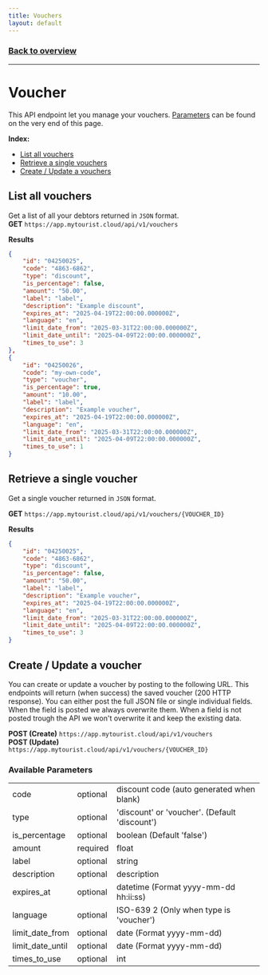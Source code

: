 ```yaml
---
title: Vouchers
layout: default
---
```

### [Back to overview](index.html#start-developing-testing-and-deploy)
---
# Voucher
This API endpoint let you manage your vouchers. [Parameters](#available-parameters) can be found on the very end of this page.

**Index:** 
- [List all vouchers](#list-all-vouchers)
- [Retrieve a single vouchers](#retrieve-a-single-vouchers)
- [Create / Update a vouchers](#create--update-a-vouchers)

## List all vouchers
Get a list of all your debtors returned in `JSON` format.     
**GET** `https://app.mytourist.cloud/api/v1/vouchers`

**Results**
```json
{
    "id": "04250025",
    "code": "4863-6862",
    "type": "discount",
    "is_percentage": false,
    "amount": "50.00",
    "label": "label",
    "description": "Example discount",
    "expires_at": "2025-04-19T22:00:00.000000Z",
    "language": "en",
    "limit_date_from": "2025-03-31T22:00:00.000000Z",
    "limit_date_until": "2025-04-09T22:00:00.000000Z",
    "times_to_use": 3
},
{
    "id": "04250026",
    "code": "my-own-code",
    "type": "voucher",
    "is_percentage": true,
    "amount": "10.00",
    "label": "label",
    "description": "Example voucher",
    "expires_at": "2025-04-19T22:00:00.000000Z",
    "language": "en",
    "limit_date_from": "2025-03-31T22:00:00.000000Z",
    "limit_date_until": "2025-04-09T22:00:00.000000Z",
    "times_to_use": 1
}
```

## Retrieve a single voucher
Get a single voucher returned in `JSON` format.

**GET** `https://app.mytourist.cloud/api/v1/vouchers/{VOUCHER_ID}`


**Results**
```json
{
    "id": "04250025",
    "code": "4863-6862",
    "type": "discount",
    "is_percentage": false,
    "amount": "50.00",
    "label": "label",
    "description": "Example voucher",
    "expires_at": "2025-04-19T22:00:00.000000Z",
    "language": "en",
    "limit_date_from": "2025-03-31T22:00:00.000000Z",
    "limit_date_until": "2025-04-09T22:00:00.000000Z",
    "times_to_use": 3
}
```

## Create / Update a voucher
You can create or update a voucher by posting to the following URL. This endpoints will return (when success) the saved voucher (200 HTTP response). You can either post the full JSON file or single individual fields. When the field is posted we always overwrite them. When a field is not posted trough the API we won't overwrite it and keep the existing data.

**POST (Create)** `https://app.mytourist.cloud/api/v1/vouchers`   
**POST (Update)** `https://app.mytourist.cloud/api/v1/vouchers/{VOUCHER_ID}`

### Available Parameters
<table>
    <tr><td>code</td><td>optional</td><td>discount code (auto generated when blank)</td></tr>    
    <tr><td>type</td><td>optional</td><td>'discount' or 'voucher'. (Default 'discount')</td></tr>
    <tr><td>is_percentage</td><td>optional</td><td>boolean (Default 'false')</td></tr>
    <tr><td>amount</td><td>required</td><td>float</td></tr>
    <tr><td>label</td><td>optional</td><td>string</td></tr>
    <tr><td>description</td><td>optional</td><td>description</td></tr>
    <tr><td>expires_at</td><td>optional</td><td>datetime (Format yyyy-mm-dd hh:ii:ss)</td></tr>
    <tr><td>language</td><td>optional</td><td>ISO-639 2 (Only when type is 'voucher')</td></tr>
    <tr><td>limit_date_from</td><td>optional</td><td>date (Format yyyy-mm-dd)</td></tr>
    <tr><td>limit_date_until</td><td>optional</td><td>date (Format yyyy-mm-dd)</td></tr>
    <tr><td>times_to_use</td><td>optional</td><td>int</td></tr>
</table>
